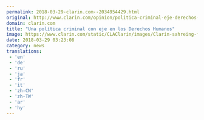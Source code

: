 ```yaml
---
permalink: 2018-03-29-clarin.com--2034954429.html
original: http://www.clarin.com/opinion/politica-criminal-eje-derechos-humanos_0_rJ6gsYF5G.html
domain: clarin.com
title: "Una política criminal con eje en los Derechos Humanos"
image: https://www.clarin.com/static/CLAClarin/images/Clarin-sahreing-fbk.jpg
date: 2018-03-29 03:23:08
category: news
translations: 
 - 'en'
 - 'de'
 - 'ru'
 - 'ja'
 - 'fr'
 - 'it'
 - 'zh-CN'
 - 'zh-TW'
 - 'ar'
 - 'hy'
---
```


